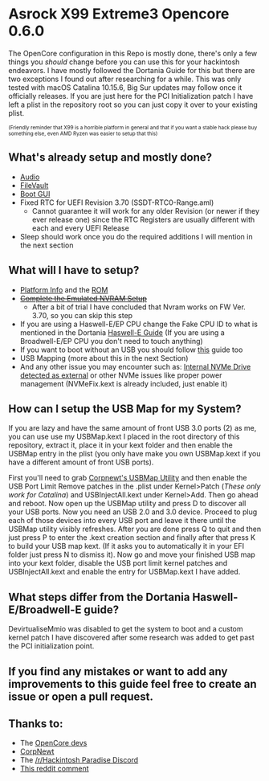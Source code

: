 # Asrock X99 Extreme3 Opencore 0.6.0
The OpenCore configuration in this Repo is mostly done, there's only a few things you *should* change before you can use this for your hackintosh endeavors. I have mostly followed the Dortania Guide for this but there are two exceptions I found out after researching for a while. This was only tested with macOS Catalina 10.15.6, Big Sur updates may follow once it officially releases.
If you are just here for the PCI Initialization patch I have left a plist in the repository root so you can just copy it over to your existing plist.

<font size="1">(Friendly reminder that X99 is a horrible platform in general and that if you want a stable hack please buy something else, even AMD Ryzen was easier to setup that this)</font>

## What's already setup and mostly done?
* [Audio](https://dortania.github.io/OpenCore-Post-Install/universal/audio.html#finding-your-layout-id)
* [FileVault](https://dortania.github.io/OpenCore-Post-Install/universal/security.html#filevault)
* [Boot GUI](https://dortania.github.io/OpenCore-Post-Install/cosmetic/gui.html)
* Fixed RTC for UEFI Revision 3.70 (SSDT-RTC0-Range.aml)
  * Cannot guarantee it will work for any older Revision (or newer if they ever release one) since the RTC Registers are usually different with each and every UEFI Release
* Sleep should work once you do the required additions I will mention in the next section

## What will I have to setup?
* [Platform Info](https://dortania.github.io/OpenCore-Post-Install/universal/iservices.html#generate-a-new-serial) and the [ROM](https://dortania.github.io/OpenCore-Post-Install/universal/iservices.html#fixing-rom)
* ~~[Complete the Emulated NVRAM Setup](https://dortania.github.io/OpenCore-Post-Install/misc/nvram.html#enabling-emulated-nvram-with-a-nvram-plist)~~
  *  After a bit of trial I have concluded that Nvram works on FW Ver. 3.70, so you can skip this step
* If you are using a Haswell-E/EP CPU change the Fake CPU ID to what is mentioned in the Dortania [Haswell-E Guide](https://dortania.github.io/OpenCore-Install-Guide/config-HEDT/haswell-e.html#kernel) (If you are using a Broadwell-E/EP CPU you don't need to touch anything)
* If you want to boot without an USB you should follow [this](https://dortania.github.io/OpenCore-Post-Install/universal/oc2hdd.html#grabbing-opencore-off-the-usb) guide too
* USB Mapping (more about this in the next Section)
* And any other issue you may encounter such as: [Internal NVMe Drive detected as external](https://www.reddit.com/r/hackintosh/comments/f0cc4t/internal_drives_shown_as_external_opencore_amd/) or other NVMe issues like proper power management (NVMeFix.kext is already included, just enable it)

## How can I setup the USB Map for my System?
If you are lazy and have the same amount of front USB 3.0 ports (2) as me, you can use use my USBMap.kext I placed in the root directory of this repository, extract it, place it in your kext folder and then enable the USBMap entry in the plist (you only have make you own USBMap.kext if you have a different amount of front USB ports).

First you'll need to grab [Corpnewt's USBMap Utility](https://github.com/corpnewt/USBMap) and then enable the USB Port Limit Remove patches in the .plist under Kernel>Patch (*These only work for Catalina*) and USBInjectAll.kext under Kernel>Add. Then go ahead and reboot. Now open up the USBMap utility and press D to discover all your USB ports. Now you need an USB 2.0 and 3.0 device. Proceed to plug each of those devices into every USB port and leave it there until the USBMap utility visibly refreshes. After you are done press Q to quit and then just press P to enter the .kext creation section and finally after that press K to build your USB map kext. (If it asks you to automatically it in your EFI folder just press N to dismiss it). Now go and move your finished USB map into your kext folder, disable the USB port limit kernel patches and USBInjectAll.kext and enable the entry for USBMap.kext I have added.

## What steps differ from the Dortania Haswell-E/Broadwell-E guide?
DevirtualiseMmio was disabled to get the system to boot and a custom kernel patch I have discovered after some research was added to get past the PCI initialization point.

## If you find any mistakes or want to add any improvements to this guide feel free to create an issue or open a pull request.

## Thanks to:
* The [OpenCore devs](https://github.com/acidanthera/)
* [CorpNewt](https://github.com/corpnewt)
* The [/r/Hackintosh Paradise Discord](https://discord.gg/5B58UbG)
* [This reddit comment](https://www.reddit.com/r/hackintosh/comments/fomna7/x99_upgrade_to_catalina_10154_successfully_but/fm2w62k/)
